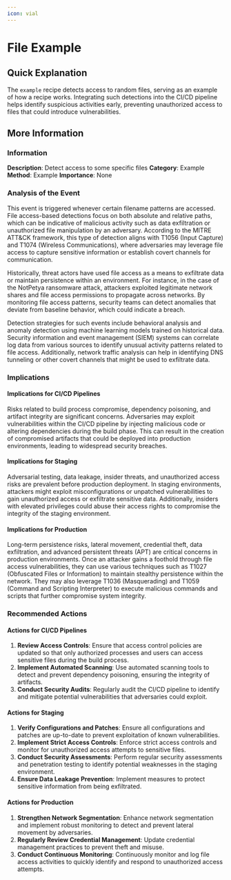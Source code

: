 ```yaml
---
icon: vial
---
```


# File Example

## Quick Explanation

The `example` recipe detects access to random files, serving as an example of how a recipe works. Integrating such detections into the CI/CD pipeline helps identify suspicious activities early, preventing unauthorized access to files that could introduce vulnerabilities.

## More Information

### Information

**Description**: Detect access to some specific files **Category**: Example **Method**: Example **Importance**: None

### Analysis of the Event

This event is triggered whenever certain filename patterns are accessed. File access-based detections focus on both absolute and relative paths, which can be indicative of malicious activity such as data exfiltration or unauthorized file manipulation by an adversary. According to the MITRE ATT\&CK framework, this type of detection aligns with T1056 (Input Capture) and T1074 (Wireless Communications), where adversaries may leverage file access to capture sensitive information or establish covert channels for communication.

Historically, threat actors have used file access as a means to exfiltrate data or maintain persistence within an environment. For instance, in the case of the NotPetya ransomware attack, attackers exploited legitimate network shares and file access permissions to propagate across networks. By monitoring file access patterns, security teams can detect anomalies that deviate from baseline behavior, which could indicate a breach.

Detection strategies for such events include behavioral analysis and anomaly detection using machine learning models trained on historical data. Security information and event management (SIEM) systems can correlate log data from various sources to identify unusual activity patterns related to file access. Additionally, network traffic analysis can help in identifying DNS tunneling or other covert channels that might be used to exfiltrate data.

### Implications

#### Implications for CI/CD Pipelines

Risks related to build process compromise, dependency poisoning, and artifact integrity are significant concerns. Adversaries may exploit vulnerabilities within the CI/CD pipeline by injecting malicious code or altering dependencies during the build phase. This can result in the creation of compromised artifacts that could be deployed into production environments, leading to widespread security breaches.

#### Implications for Staging

Adversarial testing, data leakage, insider threats, and unauthorized access risks are prevalent before production deployment. In staging environments, attackers might exploit misconfigurations or unpatched vulnerabilities to gain unauthorized access or exfiltrate sensitive data. Additionally, insiders with elevated privileges could abuse their access rights to compromise the integrity of the staging environment.

#### Implications for Production

Long-term persistence risks, lateral movement, credential theft, data exfiltration, and advanced persistent threats (APT) are critical concerns in production environments. Once an attacker gains a foothold through file access vulnerabilities, they can use various techniques such as T1027 (Obfuscated Files or Information) to maintain stealthy persistence within the network. They may also leverage T1036 (Masquerading) and T1059 (Command and Scripting Interpreter) to execute malicious commands and scripts that further compromise system integrity.

### Recommended Actions

#### Actions for CI/CD Pipelines

1. **Review Access Controls**: Ensure that access control policies are updated so that only authorized processes and users can access sensitive files during the build process.
2. **Implement Automated Scanning**: Use automated scanning tools to detect and prevent dependency poisoning, ensuring the integrity of artifacts.
3. **Conduct Security Audits**: Regularly audit the CI/CD pipeline to identify and mitigate potential vulnerabilities that adversaries could exploit.

#### Actions for Staging

1. **Verify Configurations and Patches**: Ensure all configurations and patches are up-to-date to prevent exploitation of known vulnerabilities.
2. **Implement Strict Access Controls**: Enforce strict access controls and monitor for unauthorized access attempts to sensitive files.
3. **Conduct Security Assessments**: Perform regular security assessments and penetration testing to identify potential weaknesses in the staging environment.
4. **Ensure Data Leakage Prevention**: Implement measures to protect sensitive information from being exfiltrated.

#### Actions for Production

1. **Strengthen Network Segmentation**: Enhance network segmentation and implement robust monitoring to detect and prevent lateral movement by adversaries.
2. **Regularly Review Credential Management**: Update credential management practices to prevent theft and misuse.
3. **Conduct Continuous Monitoring**: Continuously monitor and log file access activities to quickly identify and respond to unauthorized access attempts.
